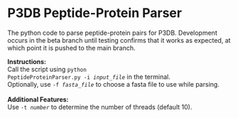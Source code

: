 # P3DB Peptide-Protein Parser

The python code to parse peptide-protein pairs for P3DB. Development occurs in the beta branch until testing confirms that it works as expected, at which point it is pushed to the main branch.

<b>Instructions:</b><br>
  Call the script using <code>python PeptideProteinParser.py -i <i>input_file</i></code> in the terminal.<br>
  Optionally, use <code>-f <i>fasta_file</i></code> to choose a fasta file to use while parsing.<br>
<br>
<b>Additional Features:</b><br>
  Use <code>-t <i>number</i></code> to determine the number of threads (default 10).
